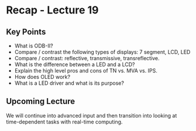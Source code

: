 # Recap - Lecture 19

## Key Points

* What is ODB-II?
* Compare / contrast the following types of displays: 7 segment, LCD, LED
* Compare / contrast: reflective, transmissive, transreflective.
* What is the difference between a LED and a LCD?
* Explain the high level pros and cons of TN vs. MVA vs. IPS.
* How does OLED work?
* What is a LED driver and what is its purpose?

## Upcoming Lecture

We will continue into advanced input and then transition into looking at time-dependent tasks with real-time computing. 
